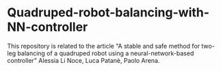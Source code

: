 # Quadruped-robot-balancing-with-NN-controller
This repository is related to the article "A stable and safe method for two-leg balancing of a quadruped robot using a neural-network-based controller" Alessia Li Noce, Luca Patanè, Paolo Arena.
